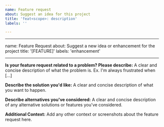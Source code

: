 ```yaml
---
name: Feature request
about: Suggest an idea for this project
title: 'feat<scope>: description'
labels: ''

---
```


---
name: Feature Request
about: Suggest a new idea or enhancement for the project
title: '[FEATURE]'
labels: 'enhancement'

---

**Is your feature request related to a problem? Please describe:**
A clear and concise description of what the problem is. Ex. I'm always frustrated when [...]

**Describe the solution you'd like:**
A clear and concise description of what you want to happen.

**Describe alternatives you've considered:**
A clear and concise description of any alternative solutions or features you've considered.

**Additional Context:**
Add any other context or screenshots about the feature request here.
